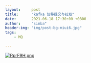 ```yaml
---
layout:     post
title:      "kafka 位移提交与拉取"
date:       2021-06-18 17:30:00 +0800
author:     "simba"
header-img: "img/post-bg-miui6.jpg"
tags:
    - MQ

---
```











[![RprF9H.png](https://z3.ax1x.com/2021/06/18/RprF9H.png)](https://imgtu.com/i/RprF9H)